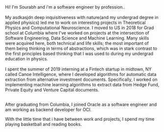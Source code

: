 Hi! I'm Sourabh and i'm a software engineer by profession..
<br />
<br />
My asdkasjdn deep inquisitiveness with nature(and my undergrad degree in applied phyisics) led me to work on interesting projects in Theoretical Physics and Computational Neuroscience.  I moved to US in 2018 for Grad school at Columbia where I've worked on projects at the intersection of Software Engineering, Data Science and Machine Learning. Many skills were acquired here, both technical and life skills; the most important of them being thinking in terms of abstractions, which was in stark contrast to the first principles based thinking that I was used to during my undergrad education in physics.
<br />
<br />
I spent the summer of 2019 interning at a Fintech startup in midtown, NY called Canoe Intelligence, where I developed algorithms for automatic data extraction from alternative investment documents. Specifically, I worked on implementing machine learning algorithms to extract data from Hedge Fund, Private Equity and Venture Capital documents. 
<br />
<br />

After graduating from Columbia, I joined Oracle as a software engineer and am working as backend developer for OCI.

With the little time that i have between work and projects, I spend my time playing basketball and reading books. 
